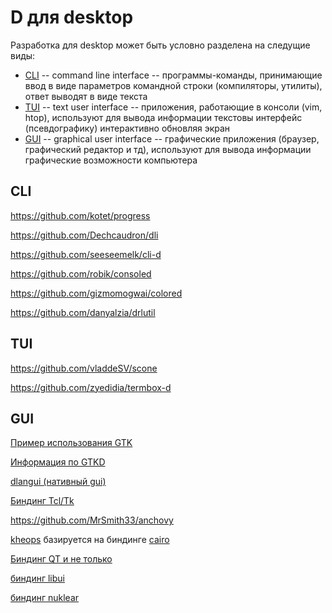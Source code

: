 # D для desktop

Разработка для desktop может быть условно разделена на следущие виды:

* [CLI](#cli) -- command line interface -- программы-команды, принимающие ввод в виде параметров командной строки (компиляторы, утилиты), ответ выводят в виде текста
* [TUI](#tui) -- text user interface -- приложения, работающие в консоли (vim, htop), используют для вывода информации текстовы интерфейс (псевдографику) интерактивно обновляя экран
* [GUI](#gui) -- graphical user interface -- графические приложения (браузер, графический редактор и тд), используют для вывода информации графические возможности компьютера

## CLI

https://github.com/kotet/progress

https://github.com/Dechcaudron/dli

https://github.com/seeseemelk/cli-d

https://github.com/robik/consoled

https://github.com/gizmomogwai/colored

https://github.com/danyalzia/drlutil

## TUI

https://github.com/vladdeSV/scone

https://github.com/zyedidia/termbox-d

## GUI

[Пример использования GTK](/examples/simple/gtk)

[Информация по GTKD](gtk/readme.md)

[dlangui (нативный gui)](https://github.com/buggins/dlangui)

[Биндинг Tcl/Tk](https://github.com/nomad-software/tkd)

https://github.com/MrSmith33/anchovy

[kheops](https://github.com/BBasile/kheops) базируется на биндинге [cairo](https://cairographics.org/)

[Биндинг QT и не только](https://github.com/MGWL/QtE5)

[биндинг libui](https://github.com/mogud/libuid)

[биндинг nuklear](https://github.com/mogud/nukleard)

